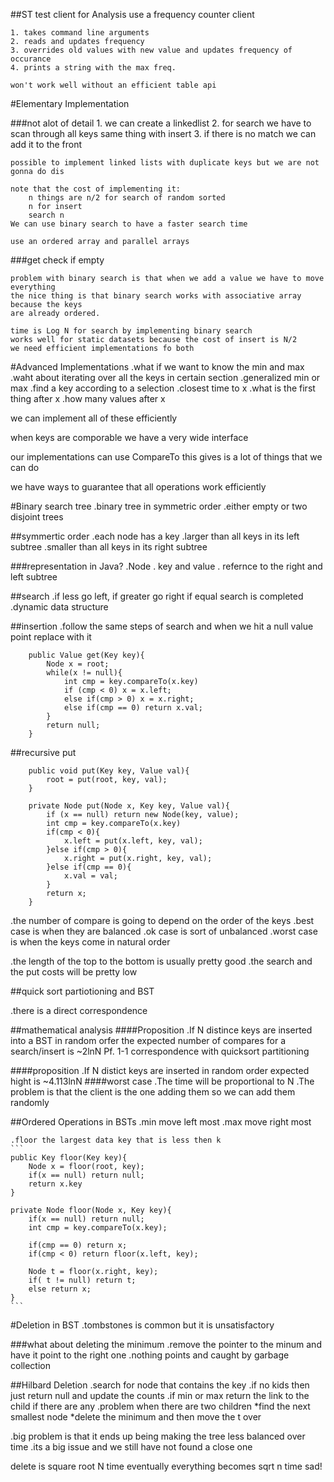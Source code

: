 ##ST test client for Analysis
use a frequency counter client

    1. takes command line arguments
    2. reads and updates frequency
    3. overrides old values with new value and updates frequency of occurance
    4. prints a string with the max freq.
    
    won't work well without an efficient table api

#Elementary Implementation

###not alot of detail
    1. we can create a linkedlist
    2. for search we have to scan through all keys same thing with insert
    3. if there is no match we can add it to the front

    possible to implement linked lists with duplicate keys but we are not gonna do dis

    note that the cost of implementing it: 
        n things are n/2 for search of random sorted
        n for insert
        search n
    We can use binary search to have a faster search time

    use an ordered array and parallel arrays

###get 
    check if empty
    
    problem with binary search is that when we add a value we have to move everything
    the nice thing is that binary search works with associative array because the keys
    are already ordered.

    time is Log N for search by implementing binary search
    works well for static datasets because the cost of insert is N/2
    we need efficient implementations fo both

#Advanced Implementations
.what if we want to know the min and max
.waht about iterating over all the keys in certain section
.generalized min or max
.find a key according to a selection
.closest time to x
.what is the first thing after x
.how many values after x

we can implement all of these efficiently

when keys are comporable we have a very wide interface

our implementations can use CompareTo this gives is a lot of things that we can do

we have ways to guarantee that all operations work efficiently

#Binary search tree
.binary tree in symmetric order
.either empty or two disjoint trees 

##symmertic order
.each node has a key
.larger than all keys in its left subtree
.smaller than all keys in its right subtree

###representation in Java?
.Node 
    . key and value
    . refernce to the right and left subtree

##search 
.if less go left, if greater go right if equal search is completed
.dynamic data structure

##insertion
.follow the same steps of search and when we hit a null value point replace with it

```
    public Value get(Key key){
        Node x = root;
        while(x != null){
            int cmp = key.compareTo(x.key)
            if (cmp < 0) x = x.left;
            else if(cmp > 0) x = x.right;
            else if(cmp == 0) return x.val;
        }
        return null;
    }
```
##recursive put
```
    public void put(Key key, Value val){
        root = put(root, key, val);
    }

    private Node put(Node x, Key key, Value val){
        if (x == null) return new Node(key, value);
        int cmp = key.compareTo(x.key)
        if(cmp < 0){
            x.left = put(x.left, key, val);
        }else if(cmp > 0){
            x.right = put(x.right, key, val);
        }else if(cmp == 0){
            x.val = val;
        } 
        return x;
    }
```
.the number of compare is going to depend on the order of the keys
.best case is when they are balanced
.ok case is sort of unbalanced
.worst case is when the keys come in natural order

.the length of the top to the bottom is usually pretty good
.the search and the put costs will be pretty low

##quick sort partiotioning and BST

.there is a direct correspondence 

##mathematical analysis
####Proposition
    .If N distince keys are inserted into a BST in random orfer the expected number
    of compares for a search/insert is ~2lnN 
    Pf. 1-1 correspondence with quicksort partitioning

####proposition
    .If N distict keys are inserted in random order expected hight is ~4.113lnN
####worst case
    .The time will be proportional to N
.The problem is that the client is the one adding them so we can add them randomly

##Ordered Operations in BSTs
    .min move left most
    .max move right most

    .floor the largest data key that is less then k
    ``` 
    public Key floor(Key key){
        Node x = floor(root, key);
        if(x == null) return null;
        return x.key
    }

    private Node floor(Node x, Key key){
        if(x == null) return null;
        int cmp = key.compareTo(x.key);

        if(cmp == 0) return x;
        if(cmp < 0) return floor(x.left, key);

        Node t = floor(x.right, key);
        if( t != null) return t;
        else return x;
    }
    ```
#Deletion in BST
.tombstones is common but it is unsatisfactory

###what about deleting the minimum
.remove the pointer to the minum and have it point to the right one 
.nothing points and caught by garbage collection

##Hilbard Deletion
.search for node that contains the key
.if no kids then just return null and update the counts
.if min or max return the link to the child if there are any
.problem when there are two children
    *find the next smallest node
    *delete the minimum and then move the t over 

.big problem is that it ends up being making the tree less balanced over time
.its a big issue and we still have not found a close one

delete is square root N time eventually everything becomes sqrt n time 
sad!


